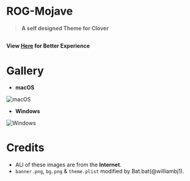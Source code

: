 # ROG-Mojave
> **A self designed Theme for Clover**

##
**View [Here](https://williambj1.github.io/ROG-Mojave/) for Better Experience**
# Gallery

- **macOS**

![macOS](https://raw.githubusercontent.com/williambj1/ROG-Mojave/master/ScreenShots/1.png)

- **Windows**

![Windows](https://raw.githubusercontent.com/williambj1/ROG-Mojave/master/ScreenShots/2.png)

# Credits
- ALl of these images are from the **Internet**.
- `banner.png`, `bg.png` & `theme.plist` modified by Bat.bat(@williambj1).
